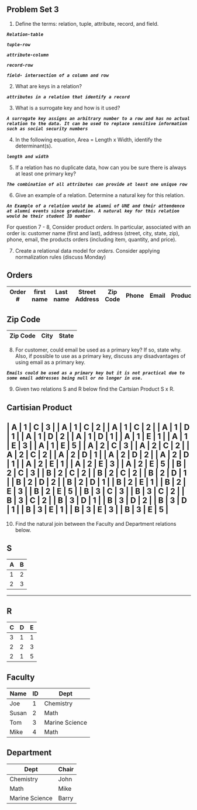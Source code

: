 ## Problem Set 3 

1. Define the terms: relation, tuple, attribute, record, and field.

***`Relation-table`***

***`tuple-row`***

***`attribute-column`***

***`record-row`***

***`field- intersection of a column and row`***

2. What are keys in a relation?

***`attributes in a relation that identify a record`***

3. What is a surrogate key and how is it used?

***`A surrogate key assigns an arbitrary number to a row and has no actual relation to the data. It can be used to replace sensitive information such as social security numbers`***

4. In the following equation, Area = Length x Width, identify the determinant(s).

***`length and width`***

5. If a relation has no duplicate data, how can you be sure there is always at least one primary key?

***`The combination of all attributes can provide at least one unique row`***

6. Give an example of a relation.  Determine a natural key for this relation.

***`An Example of a relation would be alumni of UNE and their attendence at alumni events since graduation. A natural key for this relation would be their student ID number`***

  For question 7 - 8, Consider product *orders*.  In particular, associated with an order is: customer name (first and last), address (street, city, state, zip), phone, email, the products orders (including item, quantity, and price).  

7. Create a relational data model for *orders*.  Consider applying normalization rules (discuss Monday)

Orders
---------------------------------------------------------------------------------------------------------------
| Order # | first name | Last name | Street Address | Zip Code | Phone | Email | Product_id | Quantity | Price |
|---------|------------|-----------|----------------|----------|-------|-------|------------|----------|-------|

Zip Code
---------------------------
| Zip Code | City | State |
|----------|------|-------|

8. For customer, could email be used as a primary key?  If so, state why.  Also, if possible to use as a primary key, discuss any disadvantages of using email as a primary key.

***`Emails could be used as a primary key but it is not practical due to some email addresses being null or no longer in use.`***

9. Given two relations S and R below find the Cartsian Product S x R. 

Cartisian Product
------------------
| A | 1 | C | 3 |
| A | 1 | C | 2 |
| A | 1 | C | 2 |
| A | 1 | D | 1 |
| A | 1 | D | 2 |
| A | 1 | D | 1 |
| A | 1 | E | 1 |
| A | 1 | E | 3 |
| A | 1 | E | 5 |
| A | 2 | C | 3 |
| A | 2 | C | 2 |
| A | 2 | C | 2 |
| A | 2 | D | 1 |
| A | 2 | D | 2 |
| A | 2 | D | 1 |
| A | 2 | E | 1 |
| A | 2 | E | 3 |
| A | 2 | E | 5 |
| B | 2 | C | 3 |
| B | 2 | C | 2 |
| B | 2 | C | 2 |
| B | 2 | D | 1 |
| B | 2 | D | 2 |
| B | 2 | D | 1 |
| B | 2 | E | 1 |
| B | 2 | E | 3 |
| B | 2 | E | 5 |
| B | 3 | C | 3 |
| B | 3 | C | 2 |
| B | 3 | C | 2 |
| B | 3 | D | 1 |
| B | 3 | D | 2 |
| B | 3 | D | 1 |
| B | 3 | E | 1 |
| B | 3 | E | 3 |
| B | 3 | E | 5 |
-----------------

10. Find the natural join between the Faculty and Department relations below.

S
--------------
| A | B |
|---|---|
| 1 | 2 |
| 2 | 3 |
---------

R
------------
| C | D | E |
|---|---|---|
| 3 | 1 | 1 |
| 2 | 2 | 3 |
| 2 | 1 | 5 |



Faculty
--------------
| Name | ID | Dept |
|-------|----|----------------|
| Joe | 1 | Chemistry |
| Susan | 2 | Math |
| Tom | 3 | Marine Science |
| Mike | 4 | Math |


Department
------------
| Dept | Chair  |
|---|---|
| Chemistry | John |
| Math | Mike |
| Marine Science | Barry |
